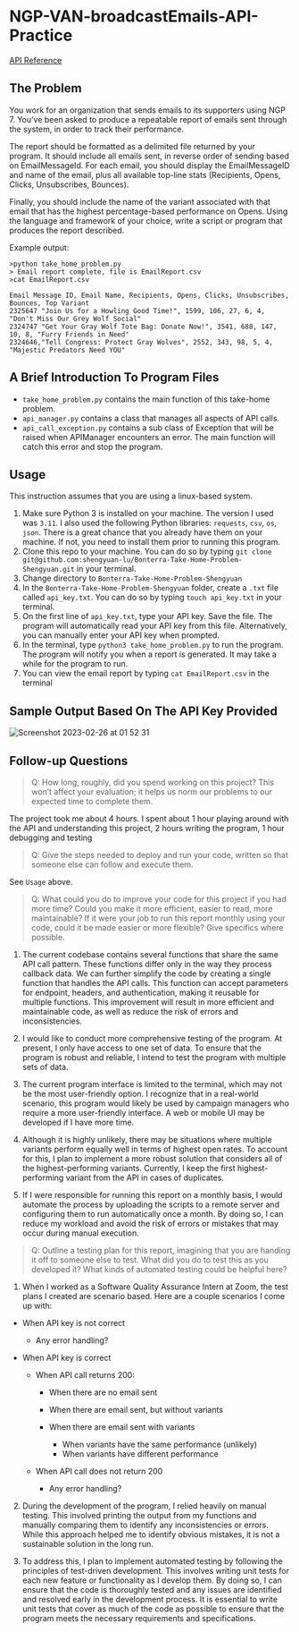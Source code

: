 # NGP-VAN-broadcastEmails-API-Practice
[API Reference](https://docs.ngpvan.com/reference/broadcastemails)


## The Problem 

You work for an organization that sends emails to its supporters using NGP 7. You’ve been asked to produce a repeatable report of emails sent through the system, in order to track their performance.

The report should be formatted as a delimited file returned by your program. It should include all emails sent, in reverse order of sending based on EmailMessageId. For each email, you should display the EmailMessageID and name of the email, plus all available top-line stats (Recipients, Opens, Clicks, Unsubscribes, Bounces). 

Finally, you should include the name of the variant associated with that email that has the highest percentage-based performance on Opens.
Using the language and framework of your choice, write a script or program that produces the report described.

Example output:
```
>python take_home_problem.py
> Email report complete, file is EmailReport.csv
>cat EmailReport.csv

Email Message ID, Email Name, Recipients, Opens, Clicks, Unsubscribes, Bounces, Top Variant
2325647 "Join Us for a Howling Good Time!", 1599, 106, 27, 6, 4, "Don't Miss Our Grey Wolf Social"
2324747 "Get Your Gray Wolf Tote Bag: Donate Now!", 3541, 688, 147, 10, 8, "Furry Friends in Need"
2324646,"Tell Congress: Protect Gray Wolves", 2552, 343, 98, 5, 4, "Majestic Predators Need YOU"
```


## A Brief Introduction To Program Files
- ```take_home_problem.py``` contains the main function of this take-home problem.
- ```api_manager.py``` contains a class that manages all aspects of API calls.
- ```api_call_exception.py``` contains a sub class of Exception that will be raised when APIManager encounters an error. The main function will catch this error and stop the program.


## Usage
This instruction assumes that you are using a linux-based system.

  1. Make sure Python 3 is installed on your machine. The version I used was ```3.11```. I also used the following Python libraries: ```requests```, ```csv```, ```os```, ```json```. There is a great chance that you already have them on your machine. If not, you need to install them prior to running this program.
  2. Clone this repo to your machine. You can do so by typing ```git clone git@github.com:shengyuan-lu/Bonterra-Take-Home-Problem-Shengyuan.git``` in your terminal.
  3. Change directory to ```Bonterra-Take-Home-Problem-Shengyuan```
  4. In the ```Bonterra-Take-Home-Problem-Shengyuan``` folder, create a ```.txt``` file called ```api_key.txt```. You can do so by typing ```touch api_key.txt``` in your terminal.
  5. On the first line of ```api_key.txt```, type your API key. Save the file. The program will automatically read your API key from this file. Alternatively, you can manually enter your API key when prompted.
  6. In the terminal, type ```python3 take_home_problem.py``` to run the program. The program will notify you when a report is generated. It may take a while for the program to run.
  7. You can view the email report by typing ```cat EmailReport.csv``` in the terminal

## Sample Output Based On The API Key Provided
![Screenshot 2023-02-26 at 01 52 31](https://user-images.githubusercontent.com/70995597/221403767-782ec7ba-8a65-4c98-8140-1f6fc92a28bc.jpg)

## Follow-up Questions
> Q: How long, roughly, did you spend working on this project? This won’t affect your evaluation; it helps us norm our problems to our expected time to complete them.

The project took me about 4 hours. I spent about 1 hour playing around with the API and understanding this project, 2 hours writing the program, 1 hour debugging and testing

> Q: Give the steps needed to deploy and run your code, written so that someone else can follow and execute them.

See ```Usage``` above.

> Q: What could you do to improve your code for this project if you had more time? Could you make it more efficient, easier to read, more maintainable? If it were your job to run this report monthly using your code, could it be made easier or more flexible? Give specifics where possible.

1. The current codebase contains several functions that share the same API call pattern. These functions differ only in the way they process callback data.  We can further simplify the code by creating a single function that handles the API calls. This function can accept parameters for endpoint, headers, and authentication, making it reusable for multiple functions. This improvement will result in more efficient and maintainable code, as well as reduce the risk of errors and inconsistencies. 

2. I would like to conduct more comprehensive testing of the program. At present, I only have access to one set of data. To ensure that the program is robust and reliable, I intend to test the program with multiple sets of data.

3. The current program interface is limited to the terminal, which may not be the most user-friendly option. I recognize that in a real-world scenario, this program would likely be used by campaign managers who require a more user-friendly interface. A web or mobile UI may be developed if I have more time.

4. Although it is highly unlikely, there may be situations where multiple variants perform equally well in terms of highest open rates. To account for this, I plan to implement a more robust solution that considers all of the highest-performing variants. Currently, I keep the first highest-performing variant from the API in cases of duplicates. 

5. If I were responsible for running this report on a monthly basis, I would automate the process by uploading the scripts to a remote server and configuring them to run automatically once a month. By doing so, I can reduce my workload and avoid the risk of errors or mistakes that may occur during manual execution.

> Q: Outline a testing plan for this report, imagining that you are handing it off to someone else to test. What did you do to test this as you developed it? What kinds of automated testing could be helpful here?

1. When I worked as a Software Quality Assurance Intern at Zoom, the test plans I created are scenario based. Here are a couple scenarios I come up with:

- When API key is not correct
  - Any error handling?

- When API key is correct

  - When API call returns 200:
    
    - When there are no email sent
    
    - When there are email sent, but without variants
    
    - When there are email sent with variants
    
      - When variants have the same performance (unlikely)
      - When variants have different performance

  - When API call does not return 200
    - Any error handling?

2. During the development of the program, I relied heavily on manual testing. This involved printing the output from my functions and manually comparing them to identify any inconsistencies or errors. While this approach helped me to identify obvious mistakes, it is not a sustainable solution in the long run.

3. To address this, I plan to implement automated testing by following the principles of test-driven development. This involves writing unit tests for each new feature or functionality as I develop them. By doing so, I can ensure that the code is thoroughly tested and any issues are identified and resolved early in the development process. It is essential to write unit tests that cover as much of the code as possible to ensure that the program meets the necessary requirements and specifications.
